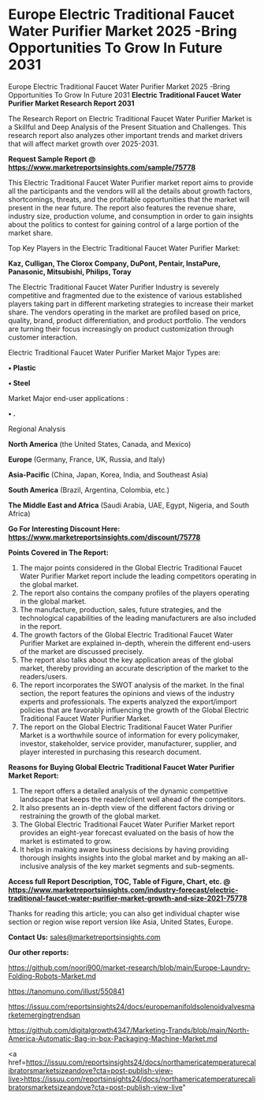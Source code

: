# Europe Electric Traditional Faucet Water Purifier Market 2025 -Bring Opportunities To Grow In Future 2031
Europe Electric Traditional Faucet Water Purifier Market 2025 -Bring Opportunities To Grow In Future 2031
<strong>Electric Traditional Faucet Water Purifier Market Research Report 2031</strong>

The Research Report on Electric Traditional Faucet Water Purifier Market is a Skillful and Deep Analysis of the Present Situation and Challenges. This research report also analyzes other important trends and market drivers that will affect market growth over 2025-2031.

<strong>Request Sample Report @ <a href=https://www.marketreportsinsights.com/sample/75778>https://www.marketreportsinsights.com/sample/75778</a></strong>

This Electric Traditional Faucet Water Purifier market report aims to provide all the participants and the vendors will all the details about growth factors, shortcomings, threats, and the profitable opportunities that the market will present in the near future. The report also features the revenue share, industry size, production volume, and consumption in order to gain insights about the politics to contest for gaining control of a large portion of the market share.

Top Key Players in the Electric Traditional Faucet Water Purifier Market:

<strong>Kaz, Culligan, The Clorox Company, DuPont, Pentair, InstaPure, Panasonic, Mitsubishi, Philips, Toray</strong>

The Electric Traditional Faucet Water Purifier Industry is severely competitive and fragmented due to the existence of various established players taking part in different marketing strategies to increase their market share. The vendors operating in the market are profiled based on price, quality, brand, product differentiation, and product portfolio. The vendors are turning their focus increasingly on product customization through customer interaction.

Electric Traditional Faucet Water Purifier Market Major Types are:

<strong>• Plastic

• Steel</strong>

Market Major end-user applications :

<strong>• .</strong>

Regional Analysis

</u><strong><b>North America</b></strong> (the United States, Canada, and Mexico)

<strong><b>Europe </b></strong>(Germany, France, UK, Russia, and Italy)

<strong><b>Asia-Pacific</b></strong> (China, Japan, Korea, India, and Southeast Asia)

<strong><b>South America</b></strong> (Brazil, Argentina, Colombia, etc.)

<strong><b>The Middle East and Africa</b></strong> (Saudi Arabia, UAE, Egypt, Nigeria, and South Africa)

<strong>Go For Interesting Discount Here: <a href=https://www.marketreportsinsights.com/discount/75778>https://www.marketreportsinsights.com/discount/75778</a></strong>

<strong>Points Covered in The Report:</strong>
<ol>
  <li>The major points considered in the Global Electric Traditional Faucet Water Purifier Market report include the leading competitors operating in the global market.</li>
  <li>The report also contains the company profiles of the players operating in the global market.</li>
  <li>The manufacture, production, sales, future strategies, and the technological capabilities of the leading manufacturers are also included in the report.</li>
  <li>The growth factors of the Global Electric Traditional Faucet Water Purifier Market are explained in-depth, wherein the different end-users of the market are discussed precisely.</li>
  <li>The report also talks about the key application areas of the global market, thereby providing an accurate description of the market to the readers/users.</li>
  <li>The report incorporates the SWOT analysis of the market. In the final section, the report features the opinions and views of the industry experts and professionals. The experts analyzed the export/import policies that are favorably influencing the growth of the Global Electric Traditional Faucet Water Purifier Market.</li>
  <li>The report on the Global Electric Traditional Faucet Water Purifier Market is a worthwhile source of information for every policymaker, investor, stakeholder, service provider, manufacturer, supplier, and player interested in purchasing this research document.</li>
</ol>
<strong>Reasons for Buying Global Electric Traditional Faucet Water Purifier Market Report:</strong>

<ol>
  <li>The report offers a detailed analysis of the dynamic competitive landscape that keeps the reader/client well ahead of the competitors.</li>
  <li>It also presents an in-depth view of the different factors driving or restraining the growth of the global market.</li>
  <li>The Global Electric Traditional Faucet Water Purifier Market report provides an eight-year forecast evaluated on the basis of how the market is estimated to grow.</li>
  <li>It helps in making aware business decisions by having providing thorough insights insights into the global market and by making an all-inclusive analysis of the key market segments and sub-segments.</li>
</ol>
<strong>Access full Report Description, TOC, Table of Figure, Chart, etc. @ <a href=https://www.marketreportsinsights.com/industry-forecast/electric-traditional-faucet-water-purifier-market-growth-and-size-2021-75778>https://www.marketreportsinsights.com/industry-forecast/electric-traditional-faucet-water-purifier-market-growth-and-size-2021-75778</a></strong>


Thanks for reading this article; you can also get individual chapter wise section or region wise report version like Asia, United States, Europe.

<strong>Contact Us:</strong>
sales@marketreportsinsights.com

<strong>Our other reports:</strong>

<a href=https://github.com/noori900/market-research/blob/main/Europe-Laundry-Folding-Robots-Market.md>https://github.com/noori900/market-research/blob/main/Europe-Laundry-Folding-Robots-Market.md</a>

<a href=https://tanomuno.com/illust/550841>https://tanomuno.com/illust/550841</a>

<a href=https://issuu.com/reportsinsights24/docs/europemanifoldsolenoidvalvesmarketemergingtrendsan>https://issuu.com/reportsinsights24/docs/europemanifoldsolenoidvalvesmarketemergingtrendsan</a>

<a href=https://github.com/digitalgrowth4347/Marketing-Trands/blob/main/North-America-Automatic-Bag-in-box-Packaging-Machine-Market.md>https://github.com/digitalgrowth4347/Marketing-Trands/blob/main/North-America-Automatic-Bag-in-box-Packaging-Machine-Market.md</a>

<a href=https://issuu.com/reportsinsights24/docs/northamericatemperaturecalibratorsmarketsizeandove?cta=post-publish-view-live>https://issuu.com/reportsinsights24/docs/northamericatemperaturecalibratorsmarketsizeandove?cta=post-publish-view-live</a>"
